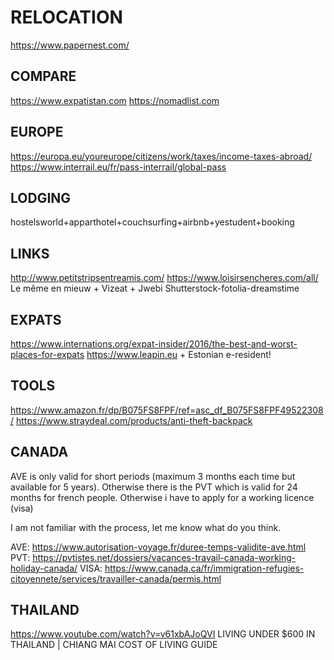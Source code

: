 
# RELOCATION
https://www.papernest.com/

## COMPARE
https://www.expatistan.com
https://nomadlist.com

## EUROPE
https://europa.eu/youreurope/citizens/work/taxes/income-taxes-abroad/
https://www.interrail.eu/fr/pass-interrail/global-pass

## LODGING
hostelsworld+apparthotel+couchsurfing+airbnb+yestudent+booking

## LINKS
http://www.petitstripsentreamis.com/
https://www.loisirsencheres.com/all/
Le même en mieuw + Vizeat + Jwebi
Shutterstock-fotolia-dreamstime

## EXPATS
https://www.internations.org/expat-insider/2016/the-best-and-worst-places-for-expats
https://www.leapin.eu + Estonian e-resident! 

## TOOLS
https://www.amazon.fr/dp/B075FS8FPF/ref=asc_df_B075FS8FPF49522308/
https://www.straydeal.com/products/anti-theft-backpack

## CANADA
AVE is only valid for short periods (maximum 3 months each time but available for 5 years).
Otherwise there is the PVT which is valid for 24 months for french people. 
Otherwise i have to apply for a working licence (visa)

I am not familiar with the process, let me know what do you think.

AVE: https://www.autorisation-voyage.fr/duree-temps-validite-ave.html
PVT: https://pvtistes.net/dossiers/vacances-travail-canada-working-holiday-canada/
VISA: https://www.canada.ca/fr/immigration-refugies-citoyennete/services/travailler-canada/permis.html


## THAILAND
https://www.youtube.com/watch?v=v61xbAJoQVI LIVING UNDER $600 IN THAILAND | CHIANG MAI COST OF LIVING GUIDE